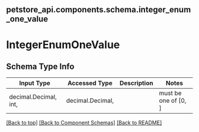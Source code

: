 <a name="top"></a>
## petstore_api.components.schema.integer_enum_one_value
# IntegerEnumOneValue

## Schema Type Info
Input Type | Accessed Type | Description | Notes
------------ | ------------- | ------------- | -------------
decimal.Decimal, int,  | decimal.Decimal,  |  | must be one of [0, ]

[[Back to top]](#top) [[Back to Component Schemas]](../../../README.md#Component-Schemas) [[Back to README]](../../../README.md)
